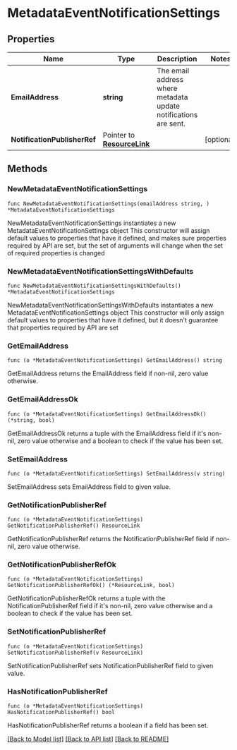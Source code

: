 # MetadataEventNotificationSettings

## Properties

Name | Type | Description | Notes
------------ | ------------- | ------------- | -------------
**EmailAddress** | **string** | The email address where metadata update notifications are sent. | 
**NotificationPublisherRef** | Pointer to [**ResourceLink**](ResourceLink.md) |  | [optional] 

## Methods

### NewMetadataEventNotificationSettings

`func NewMetadataEventNotificationSettings(emailAddress string, ) *MetadataEventNotificationSettings`

NewMetadataEventNotificationSettings instantiates a new MetadataEventNotificationSettings object
This constructor will assign default values to properties that have it defined,
and makes sure properties required by API are set, but the set of arguments
will change when the set of required properties is changed

### NewMetadataEventNotificationSettingsWithDefaults

`func NewMetadataEventNotificationSettingsWithDefaults() *MetadataEventNotificationSettings`

NewMetadataEventNotificationSettingsWithDefaults instantiates a new MetadataEventNotificationSettings object
This constructor will only assign default values to properties that have it defined,
but it doesn't guarantee that properties required by API are set

### GetEmailAddress

`func (o *MetadataEventNotificationSettings) GetEmailAddress() string`

GetEmailAddress returns the EmailAddress field if non-nil, zero value otherwise.

### GetEmailAddressOk

`func (o *MetadataEventNotificationSettings) GetEmailAddressOk() (*string, bool)`

GetEmailAddressOk returns a tuple with the EmailAddress field if it's non-nil, zero value otherwise
and a boolean to check if the value has been set.

### SetEmailAddress

`func (o *MetadataEventNotificationSettings) SetEmailAddress(v string)`

SetEmailAddress sets EmailAddress field to given value.


### GetNotificationPublisherRef

`func (o *MetadataEventNotificationSettings) GetNotificationPublisherRef() ResourceLink`

GetNotificationPublisherRef returns the NotificationPublisherRef field if non-nil, zero value otherwise.

### GetNotificationPublisherRefOk

`func (o *MetadataEventNotificationSettings) GetNotificationPublisherRefOk() (*ResourceLink, bool)`

GetNotificationPublisherRefOk returns a tuple with the NotificationPublisherRef field if it's non-nil, zero value otherwise
and a boolean to check if the value has been set.

### SetNotificationPublisherRef

`func (o *MetadataEventNotificationSettings) SetNotificationPublisherRef(v ResourceLink)`

SetNotificationPublisherRef sets NotificationPublisherRef field to given value.

### HasNotificationPublisherRef

`func (o *MetadataEventNotificationSettings) HasNotificationPublisherRef() bool`

HasNotificationPublisherRef returns a boolean if a field has been set.


[[Back to Model list]](../README.md#documentation-for-models) [[Back to API list]](../README.md#documentation-for-api-endpoints) [[Back to README]](../README.md)


